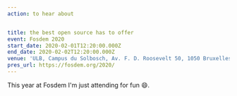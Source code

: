 ```yaml
---
action: to hear about


title: the best open source has to offer
event: Fosdem 2020
start_date: 2020-02-01T12:20:00.000Z
end_date: 2020-02-02T12:20:00.000Z
venue: 'ULB, Campus du Solbosch, Av. F. D. Roosevelt 50, 1050 Bruxelles'
pres_url: https://fosdem.org/2020/
---
```


This year at Fosdem I'm just attending for fun 😄.